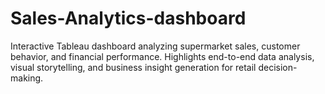 # Sales-Analytics-dashboard
Interactive Tableau dashboard analyzing supermarket sales, customer behavior, and financial performance. Highlights end-to-end data analysis, visual storytelling, and business insight generation for retail decision-making.
